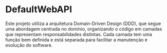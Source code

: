 # DefaultWebAPI
Este projeto utiliza a arquitetura Domain-Driven Design (DDD), que segue uma abordagem centrada no domínio, organizando o código em camadas que representam responsabilidades distintas. Cada camada tem uma função bem definida e está separada para facilitar a manutenção e evolução do software.
